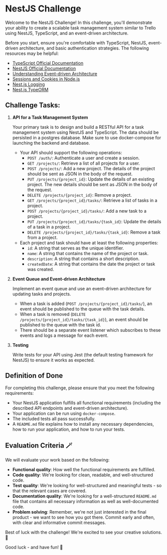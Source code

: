 # NestJS Challenge

Welcome to the NestJS Challenge! In this challenge, you'll demonstrate your ability to create a scalable task management
system similar to Trello using NestJS, TypeScript, and an event-driven architecture.

Before you start, ensure you're comfortable with TypeScript, NestJS, event-driven architecture, and basic authentication
strategies. The following resources may be helpful:

- [TypeScript Official Documentation](https://www.typescriptlang.org/docs/)
- [NestJS Official Documentation](https://docs.nestjs.com/)
- [Understanding Event-driven Architecture](https://docs.nestjs.com/techniques/events)
- [Sessions and Cookies in Node.js](https://docs.nestjs.com/security/authentication)
- [Nest.js Logging](https://docs.nestjs.com/techniques/logger)
- [Nest.js TypeORM](https://docs.nestjs.com/techniques/database)

## Challenge Tasks:

1. **API for a Task Management System**

   Your primary task is to design and build a RESTful API for a task management system using NestJS and TypeScript. The
   data should be persisted in a postgres database. Make sure to use docker-compose for launching the backend and
   database.

    - Your API should support the following operations:
        - `POST /auth/`: Authenticate a user and create a session.
        - `GET /projects/`: Retrieve a list of all projects for a user.
        - `POST /projects/`: Add a new project. The details of the project should be sent as JSON in the body of the
          request.
        - `PUT /projects/{project_id}`: Update the details of an existing project. The new details should be sent as
          JSON in the body of the request.
        - `DELETE /projects/{project_id}`: Remove a project.
        - `GET /projects/{project_id}/tasks/`: Retrieve a list of tasks in a project.
        - `POST /projects/{project_id}/tasks/`: Add a new task to a project.
        - `PUT /projects/{project_id}/tasks/{task_id}`: Update the details of a task in a project.
        - `DELETE /projects/{project_id}/tasks/{task_id}`: Remove a task from a project.
    - Each project and task should have at least the following properties:
        - `id`: A string that serves as the unique identifier.
        - `name`: A string that contains the name of the project or task.
        - `description`: A string that contains a short description.
        - `createdDate`: A string that contains the date the project or task was created.

2. **Event Queue and Event-driven Architecture**

   Implement an event queue and use an event-driven architecture for updating tasks and projects.

    - When a task is added (`POST /projects/{project_id}/tasks/`), an event should be published to the queue with the
      task details.
    - When a task is removed (`DELETE /projects/{project_id}/tasks/{task_id}`), an event should be published to the
      queue with the task id.
    - There should be a separate event listener which subscribes to these events and logs a message for each event.

3. **Testing**

   Write tests for your API using Jest (the default testing framework for NestJS) to ensure it works as expected.

## Definition of Done

For completing this challenge, please ensure that you meet the following requirements:

- Your NestJS application fulfills all functional requirements (including the described API endpoints and event-driven
  architecture).
- Your application can be run using `docker-compose`.
- The included tests all pass successfully.
- A `README.md` file explains how to install any necessary dependencies, how to run your application, and how to run
  your tests.

## Evaluation Criteria 🪄

We will evaluate your work based on the following:

- **Functional quality**: How well the functional requirements are fulfilled.
- **Code quality**: We're looking for clean, readable, and well-structured code.
- **Test quality**: We're looking for well-structured and meaningful tests - so that the relevant cases are covered.
- **Documentation quality**: We're looking for a well-structured `README.md` file that contains all necessary 
  information as well as well-documented code.
- **Problem solving**: Remember, we're not just interested in the final product - we want to see how you got there. 
  Commit early and often, with clear and informative commit messages.

Best of luck with the challenge! We're excited to see your creative solutions. 🚀

Good luck - and have fun! 🚀